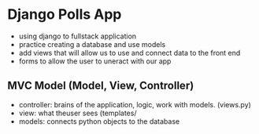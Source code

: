 # Django Polls App 

- using django to fullstack application
- practice creating a database and use models
- add views that will allow us to use and connect data to the front end
- forms to allow the user to uneract with our app


## MVC Model (Model, View, Controller)

- controller: brains of the application, logic, work with models. (views.py)
- view: what theuser sees (templates/
- models: connects python objects to the database

